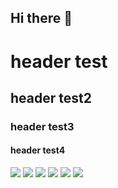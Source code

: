 ## Hi there 👋

<!--
**breno369/breno369** is a ✨ _special_ ✨ repository because its `README.md` (this file) appears on your GitHub profile.

Here are some ideas to get you started:

- 🔭 I’m currently working on ...
- 🌱 I’m currently learning ...
- 👯 I’m looking to collaborate on ...
- 🤔 I’m looking for help with ...
- 💬 Ask me about ...
- 📫 How to reach me: ...
- 😄 Pronouns: ...
- ⚡ Fun fact: ...
link: 
- https://github.com/anuraghazra/github-readme-stats
- https://github.com/vn7n24fzkq/github-profile-summary-cards?tab=readme-ov-file
-->

# header test
## header test2
### header test3
#### header test4

<img src="https://github-readme-stats.vercel.app/api?username=breno369&show_icons=true&theme=city_lights">
<img src="https://github-profile-summary-cards.vercel.app/api/cards/profile-details?username=breno369&theme=city_lights">
<img src="https://github-profile-summary-cards.vercel.app/api/cards/repos-per-language?username=breno369&theme=city_lights">
<img src="https://github-profile-summary-cards.vercel.app/api/cards/most-commit-language?username=breno369&theme=city_lights">
<img src="https://github-profile-summary-cards.vercel.app/api/cards/stats?username=breno369&theme=city_lights">
<img src="https://github-profile-summary-cards.vercel.app/api/cards/productive-time?username=breno369&theme=city_lights&utcOffset=-3">
